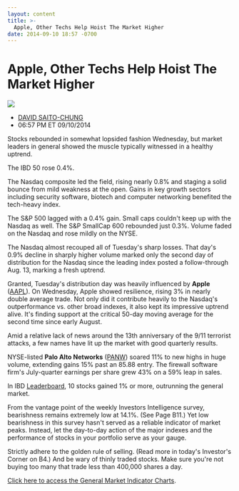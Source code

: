 ```yaml
---
layout: content
title: >-
  Apple, Other Techs Help Hoist The Market Higher
date: 2014-09-10 18:57 -0700
---
```



Apple, Other Techs Help Hoist The Market Higher
================================================


![](https://www.investors.com/wp-content/uploads/ibd-migrated-images/MPv_140911_635459605305547199.png)

* [DAVID SAITO-CHUNG](https://www.investors.com/author/chungd/ "Posts by DAVID SAITO-CHUNG")
* 06:57 PM ET 09/10/2014




Stocks rebounded in somewhat lopsided fashion Wednesday, but market leaders in general showed the muscle typically witnessed in a healthy uptrend.


The IBD 50 rose 0.4%.


The Nasdaq composite led the field, rising nearly 0.8% and staging a solid bounce from mild weakness at the open. Gains in key growth sectors including security software, biotech and computer networking benefited the tech-heavy index.


The S&P 500 lagged with a 0.4% gain. Small caps couldn't keep up with the Nasdaq as well. The S&P SmallCap 600 rebounded just 0.3%. Volume faded on the Nasdaq and rose mildly on the NYSE.


The Nasdaq almost recouped all of Tuesday's sharp losses. That day's 0.9% decline in sharply higher volume marked only the second day of distribution for the Nasdaq since the leading index posted a follow-through Aug. 13, marking a fresh uptrend.


Granted, Tuesday's distribution day was heavily influenced by **Apple** ([AAPL](https://research.investors.com/quote.aspx?symbol=AAPL)). On Wednesday, Apple showed resilience, rising 3% in nearly double average trade. Not only did it contribute heavily to the Nasdaq's outperformance vs. other broad indexes, it also kept its impressive uptrend alive. It's finding support at the critical 50-day moving average for the second time since early August.


Amid a relative lack of news around the 13th anniversary of the 9/11 terrorist attacks, a few names have lit up the market with good quarterly results.


NYSE-listed **Palo Alto Networks** ([PANW](https://research.investors.com/quote.aspx?symbol=PANW)) soared 11% to new highs in huge volume, extending gains 15% past an 85.88 entry. The firewall software firm's July-quarter earnings per share grew 43% on a 59% leap in sales.


In IBD [Leaderboard](http://leaderboard.investors.com/leaderboard/leaders/default.aspx), 10 stocks gained 1% or more, outrunning the general market.


From the vantage point of the weekly Investors Intelligence survey, bearishness remains extremely low at 14.1%. (See Page B11.) Yet low bearishness in this survey hasn't served as a reliable indicator of market peaks. Instead, let the day-to-day action of the major indexes and the performance of stocks in your portfolio serve as your gauge.


Strictly adhere to the golden rule of selling. (Read more in today's Investor's Corner on B4.) And be wary of thinly traded stocks. Make sure you're not buying too many that trade less than 400,000 shares a day.


[Click here to access the General Market Indicator Charts](https://www.investors.com/pdf/GMI_091114.pdf).




